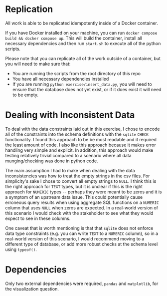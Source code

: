 # Replication

All work is able to be replicated idempotently inside of a Docker container.

If you have Docker installed on your machine, you can run `docker compose build && docker compose up`.  This will build the container, install all necessary dependencies and then run `start.sh` to execute all of the python scripts.

Please note that you can replicate all of the work outside of a container, but you will need to make sure that:
- You are running the scripts from the root directory of this repo
- You have all necessary dependencies installed
- If you are running `python exercise/insert_data.py`, you will need to ensure that the database does not yet exist, or if it does exist it will need to be empty.

# Dealing with Inconsistent Data

To deal with the data constraints laid out in this exercise, I chose to encode all of the constraints into the schema definitions with the `sqlite` `CHECK` functionality. I found this approach to be be most readable and it required the least amount of code.  I also like this approach because it makes error handling very simple and explicit.  In addition, this approach would make testing relatively trivial compared to a scenario where all data munging/checking was done in python code.

The main assumption I had to make when dealing with the data inconsistencies was how to treat the empty strings in the csv files.  For simplicity's sake I chose to convert all empty strings to `NULL`.  I think this is the right approach for `TEXT` types, but it is unclear if this is the right approach for `NUMERIC` types -- perhaps they were meant to be zeros and it is a symptom of an upstream data issue.  This could potentially cause erroneous query results when using aggregate SQL functions on a `NUMERIC` column that uses `NULL` when zeros are expected.  In a real-world version of this scenario I would check with the stakeholder to see what they would expect to see in these columns.

One caveat that is worth mentioning is that that `sqlite` does not enforce data type constraints (e.g. you can write `TEXT` to a `NUMERIC` column), so in a real-world version of this scenario, I would recommend moving to a different type of database, or add more robust checks at the schema level using `typeof()`.

# Dependencies

Only two external dependencies were required, `pandas` and `matplotlib`, for the visualization question.
